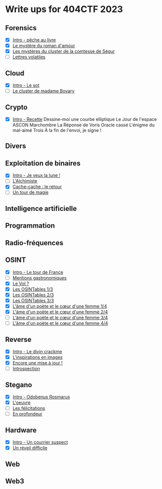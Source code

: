 # Write ups for 404CTF 2023

## Forensics
- [X] [Intro - pêche au livre](./forensics/peche_au_livre/)
- [X] [Le mystère du roman d'amour](./forensics/le_mystere_du_roman_d_amour/)
- [X] [Les mystères du cluster de la comtesse de Ségur](./forensics/les_myst%C3%A8res_du_cluster_de_la_comtesse_de_segur/)
- [ ] [Lettres volatiles](./forensics/lettres_volatiles/)

## Cloud
- [X] [Intro - Le sot](./cloud/intro_sot/)
- [ ] [Le cluster de madame Bovary](./cloud/le_cluster_de_madame_de_bovary/)

## Crypto
- [X] [Intro - Recette](./crypto/recette)
Dessine-moi une courbe elliptique
Le Jour de l'espace
ASCON Marchombre
La Réponse de Voris
Oracle cassé
L'énigme du mal-aimé
Trois
À la fin de l'envoi, je signe !

## Divers

## Exploitation de binaires
- [X] [Intro - Je veux la lune !](./pwn/je_veux_la_lune)
- [ ] [L'Alchimiste](./pwn/l_alchimiste)
- [X] [Cache-cache : le retour](./pwn/cache_cache_le_retour)
- [ ] [Un tour de magie](./pwn/un_tour_de_magie)

## Intelligence artificielle

## Programmation

## Radio-fréquences

## OSINT
- [X] [Intro - Le tour de France](./osint/intro_le_tour_de_france/)
- [ ] [Mentions gastronomiques](./osint/mentions_gastronomiques/)
- [X] [Le Vol ?](./osint/le_vol/)
- [X] [Les OSINTables 1/3](./osint/les_osintables_1/)
- [X] [Les OSINTables 2/3](./osint/les_osintables_2/)
- [X] [Les OSINTables 3/3](./osint/les_osintables_3/)
- [X] [L'âme d'un poète et le cœur d'une femme 1/4](./osint/les_osintables_1/)
- [X] [L'âme d'un poète et le cœur d'une femme 2/4](./osint/les_osintables_2/)
- [ ] [L'âme d'un poète et le cœur d'une femme 3/4](./osint/les_osintables_3/)
- [ ] [L'âme d'un poète et le cœur d'une femme 4/4](./osint/les_osintables_3/)

## Reverse
- [X] [Intro - Le divin crackme](./reverse/le_divin_crackme/)
- [X] [L'inspirations en images](./reverse/l_inspiration_en_images/)
- [X] [Encore une mise à jour !](./reverse/encore_une_mise_a_jour/)
- [ ] [Introspection](./reverse/introspection/)

## Stegano
- [X] [Intro - Odobenus Rosmarus](./stegano/odobenus_rosmarus/)
- [X] [L'oeuvre](./stegano/loeuvre/)
- [ ] [Les félicitations](./stegano/les_felicitations/)
- [ ] [En profondeur](./stegano/en_profondeur/)

## Hardware
- [X] [Intro - Un courrier suspect](./hardware/intro_un_courrier_suspect/)
- [X] [Un réveil difficile](./hardware/un_reveil_difficile/)

## Web

## Web3
